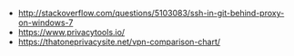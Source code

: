 - http://stackoverflow.com/questions/5103083/ssh-in-git-behind-proxy-on-windows-7
- https://www.privacytools.io/
- https://thatoneprivacysite.net/vpn-comparison-chart/
